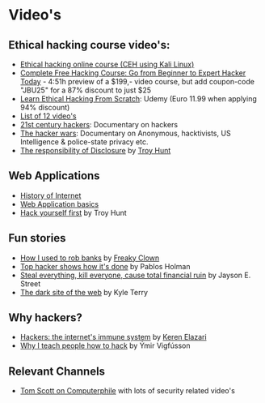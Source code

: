 # Video's

## Ethical hacking course video's:

* [Ethical hacking online course (CEH using Kali Linux)](https://www.youtube.com/playlist?list=PL_pOCSwlf9XkyacNSmF5ZtjeMeP4ap8KI)
* [Complete Free Hacking Course: Go from Beginner to Expert Hacker Today](https://www.youtube.com/watch?v=7nF2BAfWUEg) - 4:51h preview of a $199,- video course, but add coupon-code "JBU25" for a 87% discount to just $25
* [Learn Ethical Hacking From Scratch](https://www.udemy.com/learn-ethical-hacking-from-scratch/?siteID=Fh5UMknfYAU-BDE1hskMrSipfOtU44evZQ&LSNPUBID=Fh5UMknfYAU): Udemy (Euro 11.99 when applying 94% discount)
* [List of 12 video's](https://medium.com/quick-code/the-best-ethical-hacking-video-tutorials-for-everyone-e0cbd465b03c)
* [21st century hackers](https://www.youtube.com/watch?v=koi54cPRlhQ): Documentary on hackers
* [The hacker wars](https://www.youtube.com/watch?v=ku9edEKvGuY&): Documentary on Anonymous, hacktivists, US Intelligence & police-state privacy etc.
* [The responsibility of Disclosure](https://www.youtube.com/watch?v=wBP73MuMXI0) by [Troy Hunt](https://twitter.com/TroyHunt)


## Web Applications
* [History of Internet](https://www.youtube.com/watch?v=9hIQjrMHTv4) 
* [Web Application basics](web-app-basics.md)
* [Hack yourself first](https://www.pluralsight.com/courses/hack-yourself-first) by Troy Hunt

## Fun stories
* [How I used to rob banks](https://www.youtube.com/watch?v=mDdRGlSW9Ro) by [Freaky Clown](https://twitter.com/__freakyclown__)
* [Top hacker shows how it's done](https://www.youtube.com/watch?v=hqKafI7Amd8) by Pablos Holman
* [Steal everything, kill everyone, cause total financial ruin](https://www.youtube.com/watch?v=JsVtHqICeKE) by Jayson E. Street
* [The dark site of the web](https://www.youtube.com/watch?v=HfuZJVpNWR4) by Kyle Terry


## Why hackers?
* [Hackers: the internet's immune system](https://www.youtube.com/watch?v=erCAp_Bd0AQ) by [Keren Elazari](https://twitter.com/k3r3n3)
* [Why I teach people how to hack](https://www.youtube.com/watch?v=KwJyKmCbOws) by Ýmir Vigfússon

## Relevant Channels
* [Tom Scott on Computerphile](https://www.youtube.com/playlist?list=PLzH6n4zXuckqmf_xUcvU5caZVoctP2ehL) with lots of security related video's
